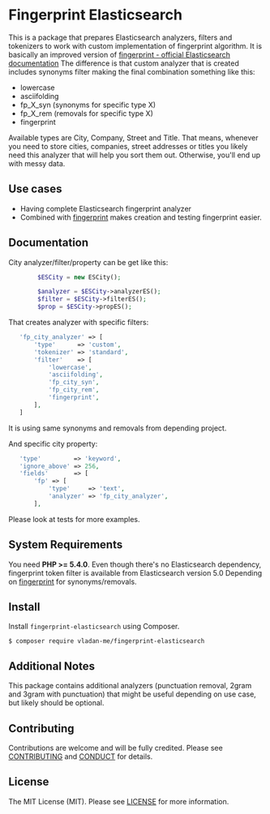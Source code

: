 Fingerprint Elasticsearch
=========================

This is a package that prepares Elasticsearch analyzers, filters
and tokenizers to work with custom implementation of fingerprint algorithm.
It is basically an improved version of [fingerprint - official Elasticsearch documentation](https://www.elastic.co/guide/en/elasticsearch/reference/current/analysis-fingerprint-analyzer.html)
The difference is that custom analyzer that is created includes 
synonyms filter making the final combination something like this:

* lowercase
* asciifolding
* fp_X_syn (synonyms for specific type X)
* fp_X_rem (removals for specific type X)
* fingerprint

Available types are City, Company, Street and Title.
That means, whenever you need to store cities, companies,
street addresses or titles you likely need this analyzer that will help
you sort them out. Otherwise, you'll end up with messy data.

Use cases
---------
* Having complete Elasticsearch fingerprint analyzer
* Combined with [fingerprint](https://www.github.com/vladan-me/fingerprint)
makes creation and testing fingerprint easier.

Documentation
-------------

City analyzer/filter/property can be get like this:

```php
        $ESCity = new ESCity();

        $analyzer = $ESCity->analyzerES();
        $filter = $ESCity->filterES();
        $prop = $ESCity->propES();

```

That creates analyzer with specific filters:

```php
   'fp_city_analyzer' => [
       'type'      => 'custom',
       'tokenizer' => 'standard',
       'filter'    => [
           'lowercase',
           'asciifolding',
           'fp_city_syn',
           'fp_city_rem',
           'fingerprint',
       ],
   ]
```

It is using same synonyms and removals from depending project. 

And specific city property:
```php
   'type'         => 'keyword',
   'ignore_above' => 256,
   'fields'       => [
       'fp' => [
           'type'     => 'text',
           'analyzer' => 'fp_city_analyzer',
       ],
```

Please look at tests for more examples.

System Requirements
-------

You need **PHP >= 5.4.0**.
Even though there's no Elasticsearch dependency,
fingerprint token filter is available from Elasticsearch version 5.0
Depending on [fingerprint](https://www.github.com/vladan-me/fingerprint) for synonyms/removals.

Install
-------

Install `fingerprint-elasticsearch` using Composer.

```
$ composer require vladan-me/fingerprint-elasticsearch
```

Additional Notes
----------------

This package contains additional analyzers
(punctuation removal, 2gram and 3gram with punctuation) that might be
useful depending on use case, but likely should be optional.

Contributing
-------

Contributions are welcome and will be fully credited. Please see [CONTRIBUTING](.github/CONTRIBUTING.md) and [CONDUCT](CONDUCT.md) for details.

License
-------

The MIT License (MIT). Please see [LICENSE](LICENSE) for more information.
